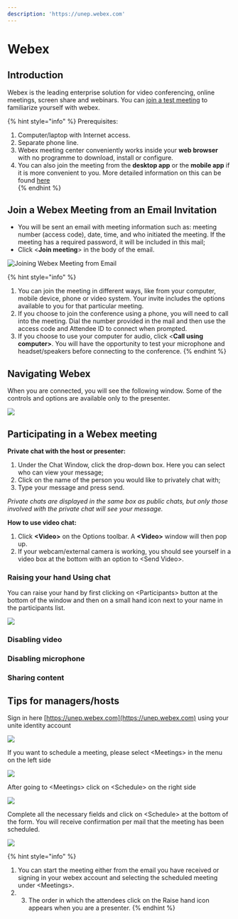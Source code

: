 ```yaml
---
description: 'https://unep.webex.com'
---
```


# Webex

## Introduction

Webex is the leading enterprise solution for video conferencing, online meetings, screen share and webinars. You can [join a test meeting](https://www.webex.com/test-meeting.html/) to familiarize yourself with webex.

{% hint style="info" %}
Prerequisites:

1. Computer/laptop with Internet access.
2. Separate phone line.
3.  Webex meeting center conveniently works inside your **web browser** with no programme to download, install or configure.
4. You can also join the meeting from the **desktop app** or the **mobile app** if it is more convenient to you. More detailed information on this can be found [here](https://help.webex.com/en-us/ozygebb/Join-a-Cisco-Webex-Meeting)  
{% endhint %}





## Join a Webex Meeting from an Email Invitation 

* You will be sent an email with meeting information such as: meeting number \(access code\), date, time, and who initiated the meeting. If the meeting has a required password, it will be included in this mail;
* Click &lt;**Join meeting**&gt; in the body of the email.

![Joining Webex Meeting from Email](../.gitbook/assets/join-meeting.PNG)



{% hint style="info" %}
1. You can join the meeting in different ways, like from your computer, mobile device, phone or video system. Your invite includes the options available to you for that particular meeting.   
2. If you choose to join the conference using a phone, you will need to call into the meeting. Dial the number provided in the mail and then use the access code and Attendee ID to connect when prompted.
3. If you choose to use your computer for audio, click &lt;**Call using computer&gt;**. You will have the opportunity to test your microphone and headset/speakers before connecting to the conference.
{% endhint %}

 



## Navigating Webex

When you are connected, you will see the following window. Some of the controls and options are available only to the presenter.

![](../.gitbook/assets/interface.jpg)



 

## Participating in a Webex meeting

**Private chat with the host or presenter:**

1. Under the Chat Window, click the drop-down box. Here you can select who can view your message;
2. Click on the name of the person you would like to privately chat with;
3. Type your message and press send.

_Private chats are displayed in the same box as public chats, but only those involved with the private chat will see your message._ 

**How to use video chat:**

1. Click **&lt;Video&gt;** on the Options toolbar. A **&lt;Video&gt;** window will then pop up.
2. If your webcam/external camera is working, you should see yourself in a video box at the bottom with an option to &lt;Send Video&gt;.  



### Raising your hand Using chat

You can raise your hand by first clicking on &lt;Participants&gt; button at the bottom of the window and then on a small hand icon next to your name in the participants list.  

![](../.gitbook/assets/raise-your-hand.png)

### Disabling video

### Disabling microphone

### Sharing content

## Tips for managers/hosts

Sign in here  [https://unep.webex.com](https://unep.webex.com) using your unite identity account

![](../.gitbook/assets/sign-in.PNG)

If you want to schedule a meeting, please select &lt;Meetings&gt; in the menu on the left side 

![](../.gitbook/assets/meeting.png)

After going to &lt;Meetings&gt; click on &lt;Schedule&gt; on the right side

![](../.gitbook/assets/schedule-a-meeting-1.PNG)

Complete all the necessary fields and click on &lt;Schedule&gt; at the bottom of the form. You will receive confirmation per mail that the meeting has been scheduled.

![](../.gitbook/assets/schedule-a-meeting2.PNG)

{% hint style="info" %}
1. You can start the meeting either from the email you have received or signing in your webex account and selecting the scheduled meeting under &lt;Meetings&gt;.
2. 3. The order in which the attendees click on the Raise hand icon appears when you are a presenter. 
{% endhint %}

